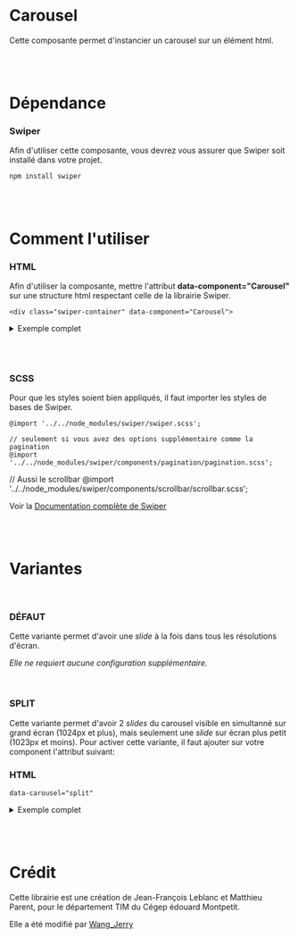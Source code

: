 # Carousel

Cette composante permet d'instancier un carousel sur un élément html.

<br><br>

# Dépendance

### Swiper

Afin d'utiliser cette composante, vous devrez vous assurer que Swiper soit installé dans votre projet.

`npm install swiper`

<br><br>

# Comment l'utiliser

### **HTML**

Afin d'utiliser la composante, mettre l'attribut **data-component="Carousel"** sur une structure html respectant celle de la librairie Swiper.

```
<div class="swiper-container" data-component="Carousel">
```

<details>
<summary>Exemple complet</summary>

```
<!-- Slider main container -->
<div class="swiper-container" data-component="Carousel">
  <!-- Additional required wrapper -->
  <div class="swiper-wrapper">
    <!-- Slides -->
    <div class="swiper-slide">Slide 1</div>
    <div class="swiper-slide">Slide 2</div>
  </div>
  <!-- If we need pagination -->
  <div class="swiper-pagination"></div>
</div>
```

</details>

<br><br>

### **SCSS**

Pour que les styles soient bien appliqués, il faut importer les styles de bases de Swiper.

```
@import '../../node_modules/swiper/swiper.scss';

// seulement si vous avez des options supplémentaire comme la pagination
@import '../../node_modules/swiper/components/pagination/pagination.scss';

```

// Aussi le scrollbar @import
'../../node_modules/swiper/components/scrollbar/scrollbar.scss';

Voir la [Documentation complète de Swiper](https://swiperjs.com/swiper-api)

<br><br>

# Variantes

<br>

### **DÉFAUT**

Cette variante permet d'avoir une _slide_ à la fois dans tous les résolutions d'écran.

_Elle ne requiert aucune configuration supplémentaire._

<br>

### **SPLIT**

Cette variante permet d'avoir 2 _slides_ du carousel visible en simultanné sur grand écran (1024px et plus), mais seulement une _slide_ sur écran plus petit (1023px et moins). Pour activer cette variante, il faut ajouter sur votre component l'attribut suivant:

### **HTML**

```
data-carousel="split"
```

<details>
<summary>Exemple complet</summary>

```
<!-- Slider main container -->
<div class="swiper-container" data-component="Carousel" data-carousel="split">
  <!-- Additional required wrapper -->
  <div class="swiper-wrapper">
    <!-- Slides -->
    <div class="swiper-slide">Slide 1</div>
    <div class="swiper-slide">Slide 2</div>
  </div>
  <!-- If we need pagination -->
  <div class="swiper-pagination"></div>
</div>
```

</details>

<br><br>

# Crédit

Cette librairie est une création de Jean-François Leblanc et Matthieu Parent, pour le département TIM du Cégep édouard Montpetit.

Elle a été modifié par [Wang_Jerry](https://dectim.ca/)
